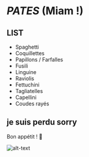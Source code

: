 # ***PATES*** (Miam !)

## LIST

- Spaghetti
- Coquillettes
- Papillons / Farfalles
- Fusili 
- Linguine 
- Raviolis
- Fettuchini
- Tagliatelles
- Capellini
- Coudes rayés

## je suis perdu sorry <br>

Bon appétit ! :sparkling_heart:

![alt-text](https://www.serieously.com/app/uploads/2019/03/tumblr_patvadu1g1vox6c0o1_500.gif)

